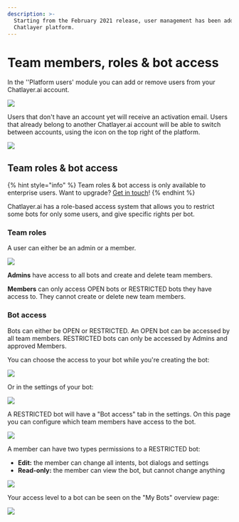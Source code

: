 ```yaml
---
description: >-
  Starting from the February 2021 release, user management has been added to the
  Chatlayer platform.
---
```


# Team members, roles & bot access

In the ''Platform users' module you can add or remove users from your Chatlayer.ai account. 



![](../.gitbook/assets/image%20%28259%29.png)

Users that don't have an account yet will receive an activation email. Users that already belong to another Chatlayer.ai account will be able to switch between accounts, using the icon on the top right of the platform.

![](../.gitbook/assets/image%20%28397%29.png)

## Team roles & bot access

{% hint style="info" %}
Team roles & bot access is only available to enterprise users. Want to upgrade? [Get in touch](../support/get-in-touch.md)!
{% endhint %}

Chatlayer.ai has a role-based access system that allows you to restrict some bots for only some users, and give specific rights per bot.

### Team roles

A user can either be an admin or a member.

![](../.gitbook/assets/image%20%28393%29.png)

**Admins** have access to all bots and create and delete team members.

**Members** can only access OPEN bots or RESTRICTED bots they have access to. They cannot create or delete new team members.

### Bot access

Bots can either be OPEN or RESTRICTED. An OPEN bot can be accessed by all team members. RESTRICTED bots can only be accessed by Admins and approved Members.

You can choose the access to your bot while you're creating the bot:

![](../.gitbook/assets/image%20%28401%29.png)

Or in the settings of your bot:

![](../.gitbook/assets/image%20%28394%29.png)

A RESTRICTED bot will have a "Bot access" tab in the settings. On this page you can configure which team members have access to the bot.

![](../.gitbook/assets/image%20%28398%29.png)

A member can have two types permissions to a RESTRICTED bot:

* **Edit:** the member can change all intents, bot dialogs and settings
* **Read-only:** the member can view the bot, but cannot change anything

![](../.gitbook/assets/image%20%28400%29.png)

Your access level to a bot can be seen on the "My Bots" overview page:

![](../.gitbook/assets/image%20%28402%29.png)


